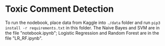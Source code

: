 # Toxic Comment Detection

To run the nodebook, place data from Kaggle into `./data` folder and run `pip3 install -r requirements.txt` in this folder.
The Naive Bayes and SVM are in the file "notebook.ipynb"; Logistic Regression and Random Forest are in the file "LR_RF.ipynb".